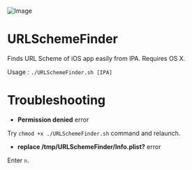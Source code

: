 ![Image](https://farm6.staticflickr.com/5640/21444801493_e34e291eb8_o.png)

# URLSchemeFinder
Finds URL Scheme of iOS app easily from IPA. Requires OS X.

Usage : `./URLSchemeFinder.sh [IPA]`

# Troubleshooting

- **Permission denied** error

 Try `chmod +x ./URLSchemeFinder.sh` command and relaunch.

- **replace /tmp/URLSchemeFinder/Info.plist?** error

 Enter `n`.